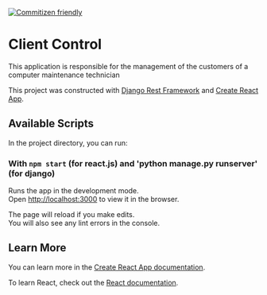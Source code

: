 [![Commitizen friendly](https://img.shields.io/badge/commitizen-friendly-brightgreen.svg)](http://commitizen.github.io/cz-cli/)

# Client Control
This application is responsible for the management of the customers of a computer maintenance technician

This project was constructed with [Django Rest Framework](https://www.django-rest-framework.org/) and [Create React App](https://github.com/facebook/create-react-app).

## Available Scripts

In the project directory, you can run:

### With `npm start` (for react.js) and 'python manage.py runserver' (for django)

Runs the app in the development mode.<br />
Open [http://localhost:3000](http://localhost:3000) to view it in the browser.

The page will reload if you make edits.<br />
You will also see any lint errors in the console.

## Learn More

You can learn more in the [Create React App documentation](https://facebook.github.io/create-react-app/docs/getting-started).

To learn React, check out the [React documentation](https://reactjs.org/).